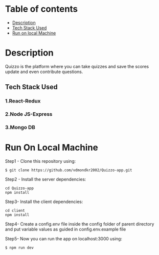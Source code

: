 # Table of contents
* [Description](#general-info)
* [Tech Stack Used](#tech-stack)
* [Run on local Machine](#run-locally)

# Description
Quizzo is the platform where you can take quizzes and save the scores update and even contribute questions.

## Tech Stack Used
### 1.React-Redux
### 2.Node JS-Express
### 3.Mongo DB

# Run On Local Machine
Step1 - Clone this repository using:
```
$ git clone https://github.com/vdmondkr2002/Quizzo-app.git
```
Step2 -
Install the server dependencies:
```
cd Quizzo-app
npm install
```

Step3-
Install the client dependencies:
```
cd client
npm install
```
Step4-
Create a config.env file inside the config folder of parent directory and put variable values as guided in config.env.example file

Step5-
Now you can run the app on localhost:3000 using:
```
$ npm run dev
```
